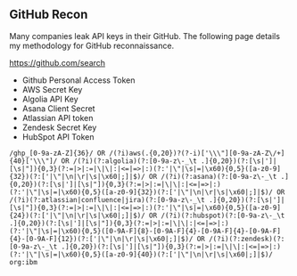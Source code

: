 ## GitHub Recon
Many companies leak API keys in their GitHub. The following page details my methodology for GitHub reconnaissance.

https://github.com/search
- Github Personal Access Token 
- AWS Secret Key 
- Algolia API Key 
- Asana Client Secret
- Atlassian API token 
- Zendesk Secret Key
- HubSpot API Token 
```
/ghp_[0-9a-zA-Z]{36}/ OR /(?i)aws(.{0,20})?(?-i)['\\\"][0-9a-zA-Z\/+]{40}['\\\"]/ OR /(?i)(?:algolia)(?:[0-9a-z\-_\t .]{0,20})(?:[\s|']|[\s|"]){0,3}(?:=|>|:=|\|\|:|<=|=>|:)(?:'|\"|\s|=|\x60){0,5}([a-z0-9]{32})(?:['|\"|\n|\r|\s|\x60|;]|$)/ OR /(?i)(?:asana)(?:[0-9a-z\-_\t .]{0,20})(?:[\s|']|[\s|"]){0,3}(?:=|>|:=|\|\|:|<=|=>|:)(?:'|\"|\s|=|\x60){0,5}([a-z0-9]{32})(?:['|\"|\n|\r|\s|\x60|;]|$)/ OR /(?i)(?:atlassian|confluence|jira)(?:[0-9a-z\-_\t .]{0,20})(?:[\s|']|[\s|"]){0,3}(?:=|>|:=|\|\|:|<=|=>|:)(?:'|\"|\s|=|\x60){0,5}([a-z0-9]{24})(?:['|\"|\n|\r|\s|\x60|;]|$)/ OR /(?i)(?:hubspot)(?:[0-9a-z\-_\t .]{0,20})(?:[\s|']|[\s|"]){0,3}(?:=|>|:=|\|\|:|<=|=>|:)(?:'|\"|\s|=|\x60){0,5}([0-9A-F]{8}-[0-9A-F]{4}-[0-9A-F]{4}-[0-9A-F]{4}-[0-9A-F]{12})(?:['|\"|\n|\r|\s|\x60|;]|$)/ OR /(?i)(?:zendesk)(?:[0-9a-z\-_\t .]{0,20})(?:[\s|']|[\s|"]){0,3}(?:=|>|:=|\|\|:|<=|=>|:)(?:'|\"|\s|=|\x60){0,5}([a-z0-9]{40})(?:['|\"|\n|\r|\s|\x60|;]|$)/ org:ibm
```
